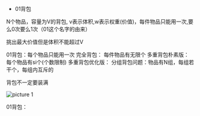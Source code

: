 - 01背包

N个物品，容量为V的背包, v表示体积,w表示权重(价值)，每件物品只能用一次,要么0次要么1次（01这个名字的由来）

挑出最大价值但是体积不能超过V



01背包：每个物品只能用一次
完全背包： 每件物品有无限个
多重背包朴素版： 每个物品有si个(个数限制)
多重背包优化版：
分组背包问题：物品有N组，每组若干个，每组内互斥的

背包不一定要装满

![picture 1](https://i.loli.net/2021/09/13/GemwrHBYJf9i4u7.png)  





01背包：